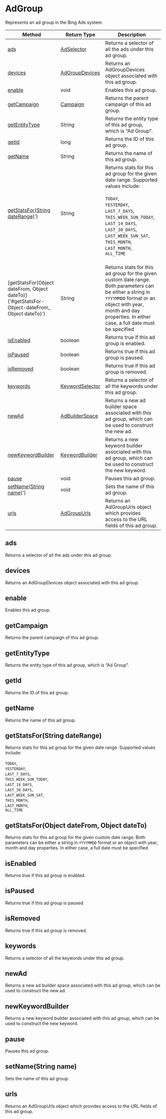 # AdGroup
Represents an ad group in the Bing Ads system.

|Method|Return Type|Description|
|-|-|-
[ads]('#ads')|[AdSelector](./AdSelector)|Returns a selector of all the ads under this ad group.<br />
[devices]('#devices')|[AdGroupDevices](./AdGroupDevices)|Returns an AdGroupDevices object associated with this ad group.<br />
[enable]('#enable')|void|Enables this ad group.<br />
[getCampaign]('#getCampaign')|[Campaign](./Campaign)|Returns the parent campaign of this ad group.<br />
[getEntityType]('#getEntityType')|String|Returns the entity type of this ad group, which is “Ad Group”.<br />
[getId]('#getId')|long|Returns the ID of this ad group.<br />
[getName]('#getName')|String|Returns the name of this ad group.<br />
[getStatsFor(String dateRange)]('#getStatsFor-String-dateRange)')|String|Returns stats for this ad group for the given date range. Supported values include:<br /> <br /> `TODAY`,<br /> `YESTERDAY`,<br /> `LAST_7_DAYS`,<br /> `THIS_WEEK_SUN_TODAY`,<br /> `LAST_14_DAYS`,<br /> `LAST_30_DAYS`,<br /> `LAST_WEEK_SUN_SAT`,<br /> `THIS_MONTH`,<br /> `LAST_MONTH`,<br /> `ALL_TIME`<br /><br />
[getStatsFor(Object dateFrom, Object dateTo)]('#getStatsFor-Object-dateFrom_ Object dateTo)')|String|Returns stats for this ad group for the given custom date range. Both parameters can be either a string in `YYYYMMDD` format or an object with year, month and day properties. In either case, a full date must be specified <br />
[isEnabled]('#isEnabled')|boolean|Returns true if this ad group is enabled. <br />
[isPaused]('#isPaused')|boolean|Returns true if this ad group is paused. <br />
[isRemoved]('#isRemoved')|boolean|Returns true if this ad group is removed. <br />
[keywords]('#keywords')|[KeywordSelector](./KeywordSelector)|Returns a selector of all the keywords under this ad group.<br />
[newAd]('#newAd')|[AdBuilderSpace](./AdBuilderSpace)|Returns a new ad builder space associated with this ad group, which can be used to construct the new ad.<br />
[newKeywordBuilder]('#newKeywordBuilder')|[KeywordBuilder](./KeywordBuilder)|Returns a new keyword builder associated with this ad group, which can be used to construct the new keyword.<br />
[pause]('#pause')|void|Pauses this ad group.<br />
[setName(String name)]('#setName-String-name)')|void|Sets the name of this ad group.<br />
[urls]('#urls')|[AdGroupUrls](./AdGroupUrls)|Returns an AdGroupUrls object which provides access to the URL fields of this ad group.<br />

<a name="#ads"></a>
## ads
Returns a selector of all the ads under this ad group.


<a name="#devices"></a>
## devices
Returns an AdGroupDevices object associated with this ad group.


<a name="#enable"></a>
## enable
Enables this ad group.


<a name="#getCampaign"></a>
## getCampaign
Returns the parent campaign of this ad group.


<a name="#getEntityType"></a>
## getEntityType
Returns the entity type of this ad group, which is “Ad Group”.


<a name="#getId"></a>
## getId
Returns the ID of this ad group.


<a name="#getName"></a>
## getName
Returns the name of this ad group.


<a name="#getStatsFor-String-dateRange)"></a>
## getStatsFor(String dateRange)
Returns stats for this ad group for the given date range. Supported values include:<br /> <br /> `TODAY`,<br /> `YESTERDAY`,<br /> `LAST_7_DAYS`,<br /> `THIS_WEEK_SUN_TODAY`,<br /> `LAST_14_DAYS`,<br /> `LAST_30_DAYS`,<br /> `LAST_WEEK_SUN_SAT`,<br /> `THIS_MONTH`,<br /> `LAST_MONTH`,<br /> `ALL_TIME`<br />


<a name="#getStatsFor-Object-dateFrom_ Object dateTo)"></a>
## getStatsFor(Object dateFrom, Object dateTo)
Returns stats for this ad group for the given custom date range. Both parameters can be either a string in `YYYYMMDD` format or an object with year, month and day properties. In either case, a full date must be specified 


<a name="#isEnabled"></a>
## isEnabled
Returns true if this ad group is enabled. 


<a name="#isPaused"></a>
## isPaused
Returns true if this ad group is paused. 


<a name="#isRemoved"></a>
## isRemoved
Returns true if this ad group is removed. 


<a name="#keywords"></a>
## keywords
Returns a selector of all the keywords under this ad group.


<a name="#newAd"></a>
## newAd
Returns a new ad builder space associated with this ad group, which can be used to construct the new ad.


<a name="#newKeywordBuilder"></a>
## newKeywordBuilder
Returns a new keyword builder associated with this ad group, which can be used to construct the new keyword.


<a name="#pause"></a>
## pause
Pauses this ad group.


<a name="#setName-String-name)"></a>
## setName(String name)
Sets the name of this ad group.


<a name="#urls"></a>
## urls
Returns an AdGroupUrls object which provides access to the URL fields of this ad group.



